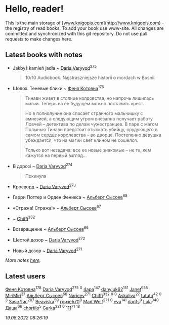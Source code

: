 # Hello, reader!
This is the main storage of [www.knigopis.com](http://www.knigopis.com) - the registry of read books.
To add your book use www-site. All changes are committed and synchronized with this git repository.
Do not use pull requests to make changes here.


## Latest books with notes
* Jakbyś kamień jadła ~ [Daria Varyvod](users/829/829893410524253-facebook)<sup>275</sup>
    > 10/10 Audiobook. Najstraszniejsze historii o mordach w Bosnii.

* Шолох. Теневые блики ~ [Феня Котовна](users/109/109746193906459706720-google)<sup>176</sup>
    > Тинави живет в столице колдовства, но напрочь лишилась магии. Теперь на ее будущем можно поставить крест.
    > 
    > Но в полнолуние она спасает странного мальчишку с амнезией, а следующим утром внезапно получает работу Ловчей – детектива по делам чужестранцев. В паре с магом Полынью Тинави предстоит отыскать убийцу, орудующего в самом сердце королевства – во дворце. Постепенно девушка убеждается, что на магии свет клином не сошелся.
    > 
    > Только вот незадача: все ее новые знакомые – не те, кем кажутся на первый взгляд…

* В дорозі ~ [Daria Varyvod](users/829/829893410524253-facebook)<sup>274</sup>
    > Покинула

* Кросворд ~ [Daria Varyvod](users/829/829893410524253-facebook)<sup>273</sup>

* Гарри Поттер и  Орден Феникса ~ [Альберт Сысоев](users/474/47446642-vkontakte)<sup>68</sup>

* «Стража! Стража!» ~ [Альберт Сысоев](users/474/47446642-vkontakte)<sup>67</sup>

*  ~ [Chiffi](users/105/105831994080785626680-google)<sup>332</sup>

* Возвращение ~ [Альберт Сысоев](users/474/47446642-vkontakte)<sup>66</sup>

* Шестой дозор ~ [Daria Varyvod](users/829/829893410524253-facebook)<sup>272</sup>

* Новый дозор ~ [Daria Varyvod](users/829/829893410524253-facebook)<sup>271</sup>


_More notes [here](latest_books_with_notes.md)._


## Latest users
[Феня Котовна](users/109/109746193906459706720-google)<sup>178</sup> 
[Daria Varyvod](users/829/829893410524253-facebook)<sup>275</sup> 
[](users/602/602594164-yandex)<sup>0</sup> 
[4apa](users/117/117392596378069249667-google)<sup>147</sup> 
[danyluk62](users/374/374149854-vkontakte)<sup>151</sup> 
[Janet](users/108/108113656204404967440-google)<sup>955</sup> 
[MiriMiri](users/106/106107989792957993574-google)<sup>37</sup> 
[Альберт Сысоев](users/474/47446642-vkontakte)<sup>68</sup> 
[Naricev](users/107/107090515204537133928-google)<sup>271</sup> 
[Chiffi](users/105/105831994080785626680-google)<sup>332</sup> 
[](users/185/185675202-vkontakte)<sup>0</sup> 
[](users/108/108518651320113412154-google)<sup>0</sup> 
[Askaliya](users/326/326783541-vkontakte)<sup>27</sup> 
[tututu](users/135/135685382-vkontakte)<sup>42</sup> 
[](users/173/17316051423275515640-mailru)<sup>0</sup> 
[](users/101/101368518035734751027-google)<sup>3</sup> 
[ЗаяцЛис](users/112/112388384595246311466-google)<sup>207</sup> 
[Beaviska](users/102/10202544960024508-facebook)<sup>59</sup> 
[глизе570](users/117/117707406053876609739-google)<sup>0</sup> 
[Mad Wolf](users/947/94738840-vkontakte)<sup>271</sup> 
[](users/160/1600605696-yandex)<sup>0</sup> 
[eva](users/111/111656270551033014778-google)<sup>141</sup> 
[dan1s](users/244/2447731-vkontakte)<sup>0</sup> 
[Lala](users/761/76187635-vkontakte)<sup>340</sup> 
[Даша](users/334/334696193054530347-mailru)<sup>66</sup> 
[chortilo](users/103/103729627291700958750-google)<sup>5</sup> 
[Garka](users/115/115753719718250012620-google)<sup>321</sup> 
[](users/103/103658358256260282340-google)<sup>0</sup> 
[111](users/309/309238388536274478-mailru)<sup>71</sup> 
[](users/101/101923253879668330026-google)<sup>18</sup> 


_19.08.2022 08:26:19_
